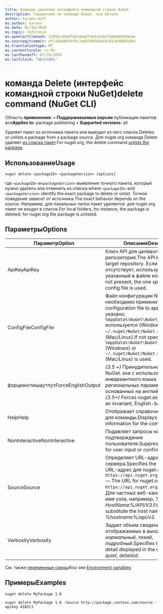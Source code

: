 ```yaml
---
title: Команда удаления интерфейса командной строки NuGet
description: Справочник по команде NuGet. exe Delete
author: karann-msft
ms.author: karann
ms.date: 01/18/2018
ms.topic: reference
ms.openlocfilehash: 5185bc8b89f645a0a0f4d3241b5fa04e09560ede
ms.sourcegitcommit: efc18d484fdf0c7a8979b564dcb191c030601bb4
ms.translationtype: MT
ms.contentlocale: ru-RU
ms.lasthandoff: 07/18/2019
ms.locfileid: "68327841"
---
```

# <a name="delete-command-nuget-cli"></a><span data-ttu-id="3298d-103">команда Delete (интерфейс командной строки NuGet)</span><span class="sxs-lookup"><span data-stu-id="3298d-103">delete command (NuGet CLI)</span></span>

<span data-ttu-id="3298d-104">Область **применения:** &bullet; **Поддерживаемые версии** публикации пакетов: все</span><span class="sxs-lookup"><span data-stu-id="3298d-104">**Applies to:** package publishing &bullet; **Supported versions:** all</span></span>

<span data-ttu-id="3298d-105">Удаляет пакет из источника пакета или выводит из него список.</span><span class="sxs-lookup"><span data-stu-id="3298d-105">Deletes or unlists a package from a package source.</span></span> <span data-ttu-id="3298d-106">Для nuget.org команда Delete удаляет [из списка пакет](../../nuget-org/policies/deleting-packages.md).</span><span class="sxs-lookup"><span data-stu-id="3298d-106">For nuget.org, the delete command [unlists the package](../../nuget-org/policies/deleting-packages.md).</span></span>

## <a name="usage"></a><span data-ttu-id="3298d-107">Использование</span><span class="sxs-lookup"><span data-stu-id="3298d-107">Usage</span></span>

```cli
nuget delete <packageID> <packageVersion> [options]
```

<span data-ttu-id="3298d-108">где `<packageID>` и`<packageVersion>` выявление точного пакета, который нужно удалить или отменить из списка.</span><span class="sxs-lookup"><span data-stu-id="3298d-108">where `<packageID>` and `<packageVersion>` identify the exact package to delete or unlist.</span></span> <span data-ttu-id="3298d-109">Точное поведение зависит от источника.</span><span class="sxs-lookup"><span data-stu-id="3298d-109">The exact behavior depends on the source.</span></span> <span data-ttu-id="3298d-110">Например, для локальных папок пакет удаляется. для nuget.org пакет не входит в список.</span><span class="sxs-lookup"><span data-stu-id="3298d-110">For local folders, for instance, the package is deleted; for nuget.org the package is unlisted.</span></span>

## <a name="options"></a><span data-ttu-id="3298d-111">Параметры</span><span class="sxs-lookup"><span data-stu-id="3298d-111">Options</span></span>

| <span data-ttu-id="3298d-112">Параметр</span><span class="sxs-lookup"><span data-stu-id="3298d-112">Option</span></span> | <span data-ttu-id="3298d-113">Описание</span><span class="sxs-lookup"><span data-stu-id="3298d-113">Description</span></span> |
| --- | --- |
| <span data-ttu-id="3298d-114">ApiKey</span><span class="sxs-lookup"><span data-stu-id="3298d-114">ApiKey</span></span> | <span data-ttu-id="3298d-115">Ключ API для целевого репозитория.</span><span class="sxs-lookup"><span data-stu-id="3298d-115">The API key for the target repository.</span></span> <span data-ttu-id="3298d-116">Если он отсутствует, используется указанный в файле конфигурации.</span><span class="sxs-lookup"><span data-stu-id="3298d-116">If not present, the one specified in the config file is used.</span></span> |
| <span data-ttu-id="3298d-117">ConfigFile</span><span class="sxs-lookup"><span data-stu-id="3298d-117">ConfigFile</span></span> | <span data-ttu-id="3298d-118">Файл конфигурации NuGet, который необходимо применить.</span><span class="sxs-lookup"><span data-stu-id="3298d-118">The NuGet configuration file to apply.</span></span> <span data-ttu-id="3298d-119">Если не указано, `%AppData%\NuGet\NuGet.Config` используется (Windows) `~/.nuget/NuGet/NuGet.Config` или (Mac/Linux).</span><span class="sxs-lookup"><span data-stu-id="3298d-119">If not specified, `%AppData%\NuGet\NuGet.Config` (Windows) or `~/.nuget/NuGet/NuGet.Config` (Mac/Linux) is used.</span></span>|
| <span data-ttu-id="3298d-120">форцеенглишаутпут</span><span class="sxs-lookup"><span data-stu-id="3298d-120">ForceEnglishOutput</span></span> | <span data-ttu-id="3298d-121">*(3.5 +)* Принудительное выполнение NuGet. exe с использованием инвариантного языка и региональных параметров, основанных на английском языке.</span><span class="sxs-lookup"><span data-stu-id="3298d-121">*(3.5+)* Forces nuget.exe to run using an invariant, English-based culture.</span></span> |
| <span data-ttu-id="3298d-122">Help</span><span class="sxs-lookup"><span data-stu-id="3298d-122">Help</span></span> | <span data-ttu-id="3298d-123">Отображает справочные сведения для команды.</span><span class="sxs-lookup"><span data-stu-id="3298d-123">Displays help information for the command.</span></span> |
| <span data-ttu-id="3298d-124">NonInteractive</span><span class="sxs-lookup"><span data-stu-id="3298d-124">NonInteractive</span></span> | <span data-ttu-id="3298d-125">Подавляет запросы на ввод или подтверждение пользователя.</span><span class="sxs-lookup"><span data-stu-id="3298d-125">Suppresses prompts for user input or confirmations.</span></span> |
| <span data-ttu-id="3298d-126">Source</span><span class="sxs-lookup"><span data-stu-id="3298d-126">Source</span></span> | <span data-ttu-id="3298d-127">Определяет URL-адрес сервера.</span><span class="sxs-lookup"><span data-stu-id="3298d-127">Specifies the server URL.</span></span> <span data-ttu-id="3298d-128">URL-адрес для nuget.org `https://api.nuget.org/v3/index.json`—.</span><span class="sxs-lookup"><span data-stu-id="3298d-128">The URL for nuget.org is `https://api.nuget.org/v3/index.json`.</span></span> <span data-ttu-id="3298d-129">Для частных веб-каналов замените имя узла, например, *% HostName%/API/V3*.</span><span class="sxs-lookup"><span data-stu-id="3298d-129">For private feeds, substitute the host name, for example, *%hostname%/api/v3*.</span></span> |
| <span data-ttu-id="3298d-130">Verbosity</span><span class="sxs-lookup"><span data-stu-id="3298d-130">Verbosity</span></span> | <span data-ttu-id="3298d-131">Задает объем сведений, отображаемых в выходных данных: *нормальный*, *тихий*, *подробный*.</span><span class="sxs-lookup"><span data-stu-id="3298d-131">Specifies the amount of detail displayed in the output: *normal*, *quiet*, *detailed*.</span></span> |

<span data-ttu-id="3298d-132">См. также [переменные среды](cli-ref-environment-variables.md)</span><span class="sxs-lookup"><span data-stu-id="3298d-132">Also see [Environment variables](cli-ref-environment-variables.md)</span></span>

## <a name="examples"></a><span data-ttu-id="3298d-133">Примеры</span><span class="sxs-lookup"><span data-stu-id="3298d-133">Examples</span></span>

```cli
nuget delete MyPackage 1.0

nuget delete MyPackage 1.0 -Source http://package.contoso.com/source -apikey A1B2C3
```
